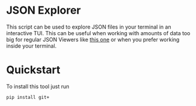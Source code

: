 # JSON Explorer
This script can be used to explore JSON files in your terminal in an interactive TUI.
This can be useful when working with amounts of data too big for regular JSON Viewers like [this one](https://codebeautify.org/jsonviewer) or when you prefer working inside your terminal.

# Quickstart
To install this tool just run

```bash
pip install git+
```